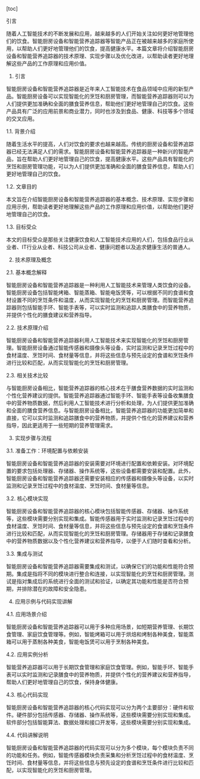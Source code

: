 
[toc]                    
                
                
引言

随着人工智能技术的不断发展和应用，越来越多的人们开始关注如何更好地管理他们的饮食。智能厨房设备和智能营养追踪器等智能产品正在被越来越多的家庭所使用，以帮助人们更好地管理他们的饮食，提高健康水平。本篇文章将介绍智能厨房设备和智能营养追踪器的技术原理、实现步骤以及优化改进，以帮助读者更好地理解这些产品的工作原理和应用价值。

1. 引言

智能厨房设备和智能营养追踪器是近年来人工智能技术在食品领域中应用的新型产品。智能厨房设备可以实现智能化的烹饪和厨房管理，而智能营养追踪器则可以为人们提供更加准确和全面的膳食营养信息，帮助他们更好地管理自己的饮食。这些产品具有广泛的应用前景和商业潜力，同时也涉及到食品、健康、科技等多个领域的交叉应用。

1.1. 背景介绍

随着生活水平的提高，人们对饮食的要求也越来越高。传统的厨房设备和营养追踪器已经无法满足人们的需求。智能厨房设备和智能营养追踪器是一种新兴的智能产品，旨在帮助人们更好地管理自己的饮食，提高健康水平。这些产品具有智能化的烹饪和厨房管理功能，可以为人们提供更加准确和全面的膳食营养信息，帮助人们更好地管理自己的饮食。

1.2. 文章目的

本文旨在介绍智能厨房设备和智能营养追踪器的基本概念、技术原理、实现步骤和应用示例，帮助读者更好地理解这些产品的工作原理和应用价值，以帮助他们更好地管理自己的饮食。

1.3. 目标受众

本文的目标受众是那些关注健康饮食和人工智能技术应用的人们，包括食品行业从业者、IT行业从业者、科技公司从业者、健康问题者以及追求健康生活的普通人。

2. 技术原理及概念

2.1. 基本概念解释

智能厨房设备和智能营养追踪器是一种利用人工智能技术来管理人类饮食的设备。智能厨房设备包括智能烤箱、智能蒸箱、智能电饭煲等，可以根据不同的食谱和食材设置不同的烹饪条件和温度，从而实现智能化的烹饪和厨房管理。而智能营养追踪器则包括智能手环、智能手表等，可以实时监测和追踪人类膳食中的营养物质，并提供个性化的膳食建议和营养指导。

2.2. 技术原理介绍

智能厨房设备和智能营养追踪器利用人工智能技术来实现智能化的烹饪和厨房管理。智能厨房设备通过智能传感器和摄像头等设备，实时监测和记录烹饪过程中的食材温度、烹饪时间、食材量等信息，并将这些信息与预先设定的食谱和烹饪条件进行比较和匹配，从而实现智能化的烹饪和厨房管理。

2.3. 相关技术比较

与智能厨房设备相比，智能营养追踪器的核心技术在于膳食营养数据的实时监测和个性化营养建议的提供。智能营养追踪器通过智能手环、智能手表等设备收集膳食中的营养物质数据，然后利用人工智能技术进行分析和处理，为人们提供更加准确和全面的膳食营养信息。与智能厨房设备相比，智能营养追踪器的功能更加简单和直接，它可以实时监测和追踪膳食中的营养物质，并提供个性化的营养建议和营养指导，因此更适用于一些短期的营养管理需求。

3. 实现步骤与流程

3.1. 准备工作：环境配置与依赖安装

智能厨房设备和智能营养追踪器的安装需要对环境进行配置和依赖安装。对环境配置的要求包括处理器、存储器、操作系统等，这些设备都需要安装和配置。此外，智能厨房设备和智能营养追踪器还需要安装相应的传感器和摄像头等设备，以实时监测和记录烹饪过程中的食材温度、烹饪时间、食材量等信息。

3.2. 核心模块实现

智能厨房设备和智能营养追踪器的核心模块包括智能传感器、存储器、操作系统等，这些模块需要分别实现和集成。智能传感器用于实时监测和记录烹饪过程中的食材温度、烹饪时间、食材量等信息，并将这些信息与预先设定的食谱和烹饪条件进行比较和匹配，从而实现智能化的烹饪和厨房管理。存储器用于存储和记录膳食中的营养物质数据以及个性化营养建议和营养指导，以便于人们随时查看和分析。

3.3. 集成与测试

智能厨房设备和智能营养追踪器需要集成和测试，以确保它们的功能和性能符合预期。集成是指将不同的模块进行整合和连接，以实现智能化的烹饪和厨房管理。测试是指对集成后的系统进行全面的测试和验证，以确定其功能和性能是否符合预期，并排除潜在的故障和安全隐患。

4. 应用示例与代码实现讲解

4.1. 应用场景介绍

智能厨房设备和智能营养追踪器可以用于多种应用场景，如短期营养管理、长期饮食管理、家庭饮食管理等。例如，智能烤箱可以用于烘焙和烤制各种美食，智能蒸箱可以用于蒸制各种美食，智能电饭煲可以用于烹制各种美食。

4.2. 应用实例分析

智能营养追踪器可以用于长期饮食管理和家庭饮食管理。例如，智能手环、智能手表可以实时监测和记录膳食中的营养物质，并提供个性化的营养建议和营养指导，帮助人们更好地管理自己的饮食，保持身体健康。

4.3. 核心代码实现

智能厨房设备和智能营养追踪器的核心代码实现可以分为两个主要部分：硬件和软件。硬件部分包括传感器、存储器、操作系统等，这些模块需要分别实现和集成。软件部分包括智能算法、数据处理和接口开发等，这些模块需要分别实现和集成。

4.4. 代码讲解说明

智能厨房设备和智能营养追踪器的代码实现可以分为多个模块，每个模块负责不同的功能和任务。例如，智能传感器模块负责采集和分析烹饪过程中的食材温度、烹饪时间、食材量等信息，并将这些信息与预先设定的食谱和烹饪条件进行比较和匹配，以实现智能化的烹饪和厨房管理。

